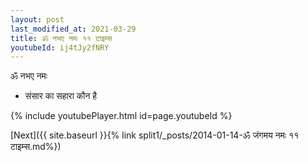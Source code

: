 ```yaml
---
layout: post
last_modified_at: 2021-03-29
title: ॐ नभए नमः ११ टाइम्स
youtubeId: ij4tJy2fNRY
---
```

 
 
 ॐ नभए नमः  
 
 -  संसार का सहारा कौन है 
 
  
 
  
 
 
 
 
 
 


{% include youtubePlayer.html id=page.youtubeId %}
 
[Next]({{ site.baseurl }}{% link  split1/_posts/2014-01-14-ॐ जंगमय नमः ११ टाइम्स.md%})
 
